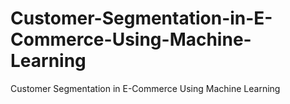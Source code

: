 # Customer-Segmentation-in-E-Commerce-Using-Machine-Learning
Customer Segmentation in E-Commerce Using Machine Learning
